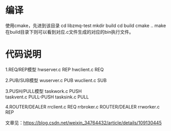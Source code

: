 # 编译
使用cmake，先进到该目录
cd libzmq-test
mkdir build
cd build
cmake ..
make
在build目录下则可以看到对应.c文件生成的对应的bin执行文件。

# 代码说明
1.REQ/REP模型
hwserver.c 		REP
hwclient.c 		REQ

2.PUB/SUB模型
wuserver.c	 	PUB
wuclient.c   	SUB

3.PUSH/PULL模型
taskwork.c		PUSH	
taskvent.c		PULL-PUSH
tasksink.c		PULL

4.ROUTER/DEALER 
rrclient.c		REQ
rrbroker.c		ROUTER/DEALER
rrworker.c		REP

文章见：https://blog.csdn.net/weixin_34764432/article/details/109130445
